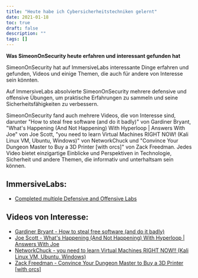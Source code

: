 ```yaml
---
title: "Heute habe ich Cybersicherheitstechniken gelernt"
date: 2021-01-18
toc: true
draft: false
description: ""
tags: []
---
```


**Was SimeonOnSecurity heute erfahren und interessant gefunden hat**

SimeonOnSecurity hat auf ImmersiveLabs interessante Dinge erfahren und gefunden, Videos und einige Themen, die auch für andere von Interesse sein könnten.

Auf ImmersiveLabs absolvierte SimeonOnSecurity mehrere defensive und offensive Übungen, um praktische Erfahrungen zu sammeln und seine Sicherheitsfähigkeiten zu verbessern.

SimeonOnSecurity fand auch mehrere Videos, die von Interesse sind, darunter "How to steal free software (and do it badly)" von Gardiner Bryant, "What's Happening (And Not Happening) With Hyperloop | Answers With Joe" von Joe Scott, "you need to learn Virtual Machines RIGHT NOW! (Kali Linux VM, Ubuntu, Windows)" von NetworkChuck und "Convince Your Dungeon Master to Buy a 3D Printer [with orcs]" von Zack Freedman. Jedes Video bietet einzigartige Einblicke und Perspektiven in Technologie, Sicherheit und andere Themen, die informativ und unterhaltsam sein können.

## ImmersiveLabs:
- [Completed multiple Defensive and Offensive Labs](https://www.immersivelabs.com/)

## Videos von Interesse:
- [Gardiner Bryant - How to steal free software (and do it badly)](https://www.youtube.com/watch?v=7bYpZpTCUFA)
- [Joe Scott - What's Happening (And Not Happening) With Hyperloop | Answers With Joe](https://www.youtube.com/watch?v=23n94m96flc)
- [NetworkChuck - you need to learn Virtual Machines RIGHT NOW!! (Kali Linux VM, Ubuntu, Windows)](https://www.youtube.com/watch?v=wX75Z-4MEoM)
- [Zack Freedman - Convince Your Dungeon Master to Buy a 3D Printer [with orcs]](https://www.youtube.com/watch?v=Lvo61p1UVCQ)